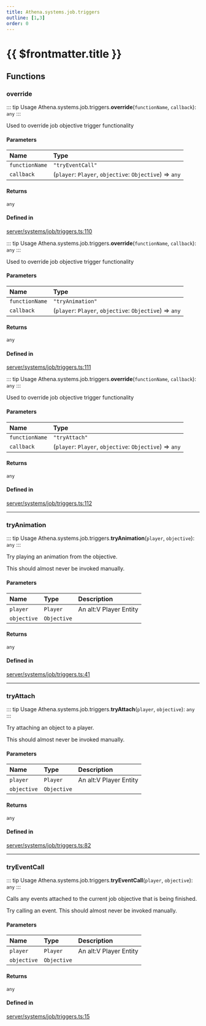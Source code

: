 ```yaml
---
title: Athena.systems.job.triggers
outline: [1,3]
order: 0
---
```


# {{ $frontmatter.title }}


## Functions

### override

::: tip Usage
Athena.systems.job.triggers.**override**(`functionName`, `callback`): `any`
:::

Used to override job objective trigger functionality

#### Parameters

| Name | Type |
| :------ | :------ |
| `functionName` | ``"tryEventCall"`` |
| `callback` | (`player`: `Player`, `objective`: `Objective`) => `any` |

#### Returns

`any`

#### Defined in

[server/systems/job/triggers.ts:110](https://github.com/Stuyk/altv-athena/blob/76e36de/src/core/server/systems/job/triggers.ts#L110)

::: tip Usage
Athena.systems.job.triggers.**override**(`functionName`, `callback`): `any`
:::

Used to override job objective trigger functionality

#### Parameters

| Name | Type |
| :------ | :------ |
| `functionName` | ``"tryAnimation"`` |
| `callback` | (`player`: `Player`, `objective`: `Objective`) => `any` |

#### Returns

`any`

#### Defined in

[server/systems/job/triggers.ts:111](https://github.com/Stuyk/altv-athena/blob/76e36de/src/core/server/systems/job/triggers.ts#L111)

::: tip Usage
Athena.systems.job.triggers.**override**(`functionName`, `callback`): `any`
:::

Used to override job objective trigger functionality

#### Parameters

| Name | Type |
| :------ | :------ |
| `functionName` | ``"tryAttach"`` |
| `callback` | (`player`: `Player`, `objective`: `Objective`) => `any` |

#### Returns

`any`

#### Defined in

[server/systems/job/triggers.ts:112](https://github.com/Stuyk/altv-athena/blob/76e36de/src/core/server/systems/job/triggers.ts#L112)

___

### tryAnimation

::: tip Usage
Athena.systems.job.triggers.**tryAnimation**(`player`, `objective`): `any`
:::

Try playing an animation from the objective.

This should almost never be invoked manually.

#### Parameters

| Name | Type | Description |
| :------ | :------ | :------ |
| `player` | `Player` | An alt:V Player Entity |
| `objective` | `Objective` |  |

#### Returns

`any`

#### Defined in

[server/systems/job/triggers.ts:41](https://github.com/Stuyk/altv-athena/blob/76e36de/src/core/server/systems/job/triggers.ts#L41)

___

### tryAttach

::: tip Usage
Athena.systems.job.triggers.**tryAttach**(`player`, `objective`): `any`
:::

Try attaching an object to a player.

This should almost never be invoked manually.

#### Parameters

| Name | Type | Description |
| :------ | :------ | :------ |
| `player` | `Player` | An alt:V Player Entity |
| `objective` | `Objective` |  |

#### Returns

`any`

#### Defined in

[server/systems/job/triggers.ts:82](https://github.com/Stuyk/altv-athena/blob/76e36de/src/core/server/systems/job/triggers.ts#L82)

___

### tryEventCall

::: tip Usage
Athena.systems.job.triggers.**tryEventCall**(`player`, `objective`): `any`
:::

Calls any events attached to the current job objective that is being finished.

Try calling an event. This should almost never be invoked manually.

#### Parameters

| Name | Type | Description |
| :------ | :------ | :------ |
| `player` | `Player` | An alt:V Player Entity |
| `objective` | `Objective` |  |

#### Returns

`any`

#### Defined in

[server/systems/job/triggers.ts:15](https://github.com/Stuyk/altv-athena/blob/76e36de/src/core/server/systems/job/triggers.ts#L15)
